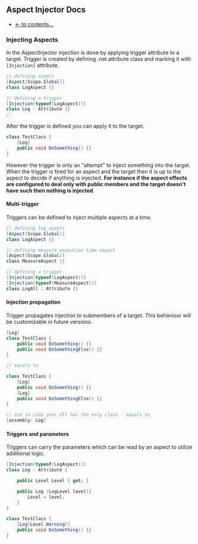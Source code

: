 ## Aspect Injector Docs
- [ <- to contents...](readme.md)

### <a name="this"></a>Injecting Aspects
In the AspectInjector injection is done by applying trigger attribute to a target.
Trigger is created by defining .net attribute class and marking it with ```[Injection]``` attribute.
```c#
// defining aspect
[Aspect(Scope.Global)]
class LogAspect {}

// defining a trigger
[Injection(typeof(LogAspect))]
class Log : Attribute {}
//
```

After the trigger is defined you can apply it to the target. 
```c#
class TestClass {
    [Log]
    public void DoSomething() {}
}
```
However the trigger is only an "attempt" to inject something into the target. When the trigger is fired for an aspect and the target then it is up to the aspect to decide if anything is injected. **For instance if the aspect effects are configured to deal only with public members and the target doesn't have such then nothing is injected**.

#### Multi-trigger
Triggers can be defined to inject multiple aspects at a time.
```c#
// defining log aspect
[Aspect(Scope.Global)]
class LogAspect {}

// defining measure execution time aspect
[Aspect(Scope.Global)]
class MeasureAspect {}

// defining a trigger
[Injection(typeof(LogAspect))]
[Injection(typeof(MeasureAspect))]
class LogAll : Attribute {}
```

#### Injection propagation
Trigger propagates injection to submembers of a target. This behaviour will be customizable in future versions.
```c#
[Log]
class TestClass {    
    public void DoSomething() {}
    public void DoSomethingElse() {}
}

// equals to 

class TestClass { 
    [Log]   
    public void DoSomething() {}
    [Log]
    public void DoSomethingElse() {}
}

// and in case your dll has the only class - equals to
[assembly: Log]

```

#### Triggers and parameters
Triggers can carry the parameters which can be read by an aspect to utilize additional logic.
```c#
[Injection(typeof(LogAspect))]
class Log : Attribute {

    public Level Level { get; }

    public Log (LogLevel level){
        Level = level;
    }
}

class TestClass {
    [Log(Level.Warning)]
    public void DoSomething() {}
}
```